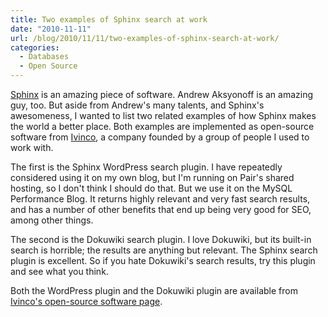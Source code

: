 ```yaml
---
title: Two examples of Sphinx search at work
date: "2010-11-11"
url: /blog/2010/11/11/two-examples-of-sphinx-search-at-work/
categories:
  - Databases
  - Open Source
---
```

[Sphinx](http://sphinxsearch.com/) is an amazing piece of software. Andrew Aksyonoff is an amazing guy, too. But aside from Andrew's many talents, and Sphinx's awesomeness, I wanted to list two related examples of how Sphinx makes the world a better place. Both examples are implemented as open-source software from [Ivinco](http://www.ivinco.com/), a company founded by a group of people I used to work with.

The first is the Sphinx WordPress search plugin. I have repeatedly considered using it on my own blog, but I'm running on Pair's shared hosting, so I don't think I should do that. But we use it on the MySQL Performance Blog. It returns highly relevant and very fast search results, and has a number of other benefits that end up being very good for SEO, among other things.

The second is the Dokuwiki search plugin. I love Dokuwiki, but its built-in search is horrible; the results are anything but relevant. The Sphinx search plugin is excellent. So if you hate Dokuwiki's search results, try this plugin and see what you think.

Both the WordPress plugin and the Dokuwiki plugin are available from [Ivinco's open-source software page](http://www.ivinco.com/software/).


